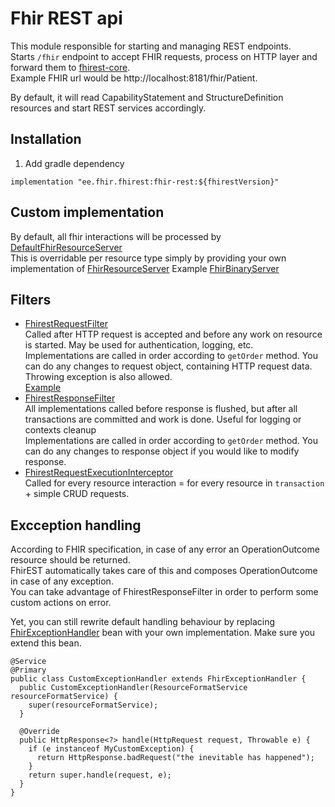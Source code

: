 # Fhir REST api

This module responsible for starting and managing REST endpoints.  
Starts `/fhir` endpoint to accept FHIR requests, process on HTTP layer and forward them to [fhirest-core](../fhirest-core).   
Example FHIR url would be http://localhost:8181/fhir/Patient.

By default, it will read CapabilityStatement and StructureDefinition resources and start REST services accordingly.

## Installation
1. Add gradle dependency

```
implementation "ee.fhir.fhirest:fhir-rest:${fhirestVersion}"
```

## Custom implementation

By default, all fhir interactions will be processed by [DefaultFhirResourceServer](./src/main/java/ee/fhir/fhirest/rest/DefaultFhirResourceServer.java)  
This is overridable per resource type simply by providing your own implementation
of [FhirResourceServer](./src/main/java/ee/fhir/fhirest/rest/FhirResourceServer.java)
Example [FhirBinaryServer](./src/main/java/ee/fhir/fhirest/rest/resource/FhirBinaryServer.java)

## Filters

* [FhirestRequestFilter](./src/main/java/ee/fhir/fhirest/rest/filter/FhirestRequestFilter.java)  
  Called after HTTP request is accepted and before any work on resource is started. May be used for authentication, logging, etc.  
  Implementations are called in order according to `getOrder` method.
  You can do any changes to request object, containing HTTP request data.  
  Throwing exception is also allowed.  
  [Example](./src/main/java/ee/fhir/fhirest/rest/filter/ContentTypeValidationFilter.java)
* [FhirestResponseFilter](./src/main/java/ee/fhir/fhirest/rest/filter/FhirestResponseFilter.java)  
  All implementations called before response is flushed, but after all transactions are committed and work is done. Useful for logging or contexts cleanup  
  Implementations are called in order according to `getOrder` method.
  You can do any changes to response object if you would like to modify response.
* [FhirestRequestExecutionInterceptor](./src/main/java/ee/fhir/fhirest/rest/filter/FhirestRequestExecutionInterceptor.java)  
  Called for every resource interaction = for every resource in `transaction` + simple CRUD requests.

## Excception handling

According to FHIR specification, in case of any error an OperationOutcome resource should be returned.  
FhirEST automatically takes care of this and composes OperationOutcome in case of any exception.  
You can take advantage of FhirestResponseFilter in order to perform some custom actions on error.

Yet, you can still rewrite default handling behaviour by
replacing [FhirExceptionHandler](./src/main/java/ee/fhir/fhirest/rest/exception/FhirExceptionHandler.java) bean with your own implementation. Make sure you
extend this bean.

```
@Service
@Primary
public class CustomExceptionHandler extends FhirExceptionHandler {
  public CustomExceptionHandler(ResourceFormatService resourceFormatService) {
    super(resourceFormatService);
  }

  @Override
  public HttpResponse<?> handle(HttpRequest request, Throwable e) {
    if (e instanceof MyCustomException) {
      return HttpResponse.badRequest("the inevitable has happened");
    }
    return super.handle(request, e);
  }
}
```
